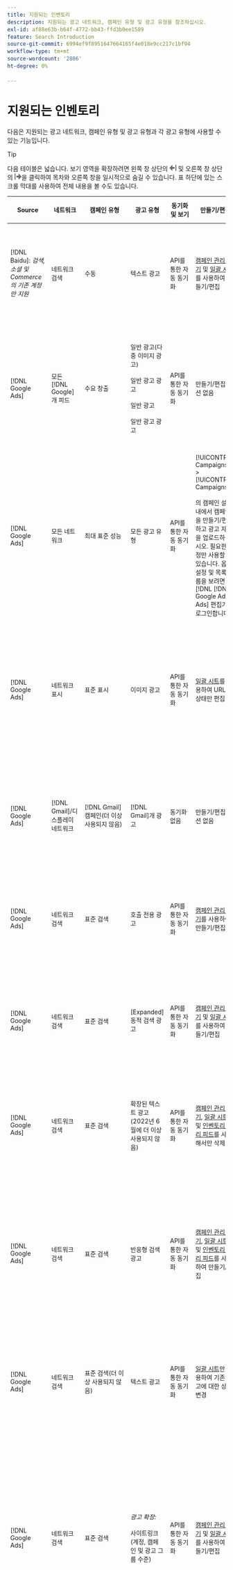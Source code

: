 ```yaml
---
title: 지원되는 인벤토리
description: 지원되는 광고 네트워크, 캠페인 유형 및 광고 유형을 참조하십시오.
exl-id: af88e63b-b64f-4772-bb43-ffd3b0ee1589
feature: Search Introduction
source-git-commit: 6994ef9f8951647664165f4e018e9cc217c1bf94
workflow-type: tm+mt
source-wordcount: '2806'
ht-degree: 0%

---
```


# 지원되는 인벤토리

다음은 지원되는 광고 네트워크, 캠페인 유형 및 광고 유형과 각 광고 유형에 사용할 수 있는 기능입니다.

>[!TIP]
>
>다음 테이블은 넓습니다. 보기 영역을 확장하려면 왼쪽 창 상단의 ![왼쪽 창 숨기기](/help/dsp/assets/hide-left-pane.png "왼쪽 창 숨기기") 및 오른쪽 창 상단의 ![오른쪽 창 숨기기](/help/dsp/assets/hide-right-pane.png "오른쪽 창 숨기기")을 클릭하여 목차와 오른쪽 창을 일시적으로 숨길 수 있습니다. 표 하단에 있는 스크롤 막대를 사용하여 전체 내용을 볼 수도 있습니다.

| Source | 네트워크 | 캠페인 유형 | 광고 유형 | 동기화 및 보기 | 만들기/편집 | 트랙[^1] | [^2] 최적화 | 보고서 | Adobe Analytics 지원[^3] |
|----|----|----|----|----|----|----|----|----|----|
| [!DNL Baidu]: *검색, 소셜 및 Commerce의 기존 계정만 지원* | 네트워크 검색 | 수동 | 텍스트 광고 | API를 통한 자동 동기화 | [캠페인 관리 보기](/help/search-social-commerce/campaign-management/campaigns/campaign-management-options.md) 및 [일괄 시트](/help/search-social-commerce/campaign-management/bulksheets/bulksheet-about.md)를 사용하여 만들기/편집 | 예 | 수동 CPC 입찰 전략만 있는 캠페인 | 광고 수준 데이터 | [!DNL Analytics] 검색, 소셜 및 Commerce 데이터<br><br>검색, 소셜 및 Commerce의 광고 수준 데이터 | [!DNL Analytics] |
| [!DNL Google Ads] | 모든 [!DNL Google]개 피드 | 수요 창출 | 일반 광고(다중 이미지 광고)<br><br>일반 광고 광고<br><br>일반 광고<br><br>일반 광고 광고 | API를 통한 자동 동기화 | 만들기/편집 옵션 없음 | 예 | 회전판 및 이미지 광고만 해당. 하이브리드 포트폴리오<br><br>입찰 및 입찰 전략 목표만 최적화 유형에 적용 가능한 대로 캠페인 예산과 함께 캠페인 수준에서 설정됩니다. | 광고 수준 데이터 | 검색, 소셜 및 Commerce에 대한 광고 수준 데이터 [업그레이드된 AMO ID 추적 코드를 사용](/help/integrations/analytics/ids.md#amo-id-formats)[^4]<br><br>검색, 소셜 및 Commerce의 광고 수준 데이터를 | [!DNL Analytics] |
| [!DNL Google Ads] | 모든 네트워크 | 최대 표준 성능 | 모든 광고 유형 | API를 통한 자동 동기화 | [!UICONTROL Campaigns] > [!UICONTROL Campaigns]<br><br>의 캠페인 설정 내에서 캠페인을 만들기/편집하고 광고 자산을 업로드하십시오. 필요한 설정만 사용할 수 있습니다. 옵션 설정 및 목록 그룹을 보려면 [!DNL [!DNL Google Ads] Ads] 편집기에 로그인합니다. | 예 | 하이브리드 포트폴리오에서는 <br><br>입찰 전략 목표만 캠페인 예산과 함께 캠페인 수준에서 설정됩니다. | 캠페인 수준 데이터<br><br>목록 그룹에 대한 데이터를 사용할 수 없으며 광고 네트워크에서 광고 수준 데이터를 제공하지 않습니다. | [!DNL Analytics] 검색, 소셜 및 Commerce 데이터<br><br>검색, 소셜 및 Commerce에서 Analytics로의 캠페인 수준 데이터. 업그레이드된 [AMO ID 추적 코드](/help/integrations/analytics/ids.md#amo-id-formats)가 필요합니다. |
| [!DNL Google Ads] | 네트워크 표시 | 표준 표시 | 이미지 광고 | API를 통한 자동 동기화 | [일괄 시트](/help/search-social-commerce/campaign-management/bulksheets/bulksheet-about.md)를 사용하여 URL 및 상태만 편집 | 예. 광고 네트워크 내에서 추적 템플릿에 클릭 추적 태그를 수동으로 추가하는 경우 | — | 광고 수준 데이터이지만 뷰스루 데이터는 없음 | [!DNL Analytics] 검색, 소셜 및 Commerce 데이터<br><br>검색, 소셜 및 Commerce에서 Analytics로의 광고 수준 데이터이지만 뷰스루 데이터는 없습니다. |
| [!DNL Google Ads] | [!DNL Gmail]/디스플레이 네트워크 | [!DNL Gmail] 캠페인(더 이상 사용되지 않음) | [!DNL Gmail]개 광고 | 동기화 없음 | 만들기/편집 옵션 없음 | — | — | 이전 캠페인 수준 데이터만 | 검색, 소셜 및 Commerce에 대한 이전 Analytics 데이터<br><br>검색, 소셜 및 Commerce의 이전 캠페인 수준 데이터입니다. | [!DNL Analytics] |
| [!DNL Google Ads] | 네트워크 검색 | 표준 검색 | 호출 전용 광고 | API를 통한 자동 동기화 | [캠페인 관리 보기](/help/search-social-commerce/campaign-management/campaigns/campaign-management-options.md)를 사용하여 만들기/편집 | 예. 계정 수준 랜딩 페이지 접미사 및 추적 템플릿을 사용하거나 [!DNL [!DNL Google Ads] Ads] Manager 내의 광고 수준에서 수동으로 추가합니다. | — | 광고 네트워크에서의 광고 그룹 수준 노출 횟수 및 클릭 수. 매출은 없음 | — |
| [!DNL Google Ads] | 네트워크 검색 | 표준 검색 | \[Expanded\] 동적 검색 광고 | API를 통한 자동 동기화 | [캠페인 관리 보기](/help/search-social-commerce/campaign-management/campaigns/campaign-management-options.md) 및 [일괄 시트](/help/search-social-commerce/campaign-management/bulksheets/bulksheet-about.md)를 사용하여 만들기/편집 | 예 | 캠페인이 웹 사이트 도메인을 지정하는 경우 광고 그룹의 경우 예<br><br>이고, 그렇지 않으면 동적 검색 대상의 경우 이 옵션을 사용합니다. | 캠페인 및 광고 그룹 수준 데이터<br><br>광고 네트워크에서는 광고 수준 데이터를 제공하지 않습니다. | [!DNL Analytics] 검색, 소셜 및 Commerce 데이터<br><br>검색, 소셜 및 Commerce의 캠페인 및 광고 그룹 수준 데이터 | [!DNL Analytics] |
| [!DNL Google Ads] | 네트워크 검색 | 표준 검색 | 확장된 텍스트 광고(2022년 6월에 더 이상 사용되지 않음) | API를 통한 자동 동기화 | [캠페인 관리 보기](/help/search-social-commerce/campaign-management/campaigns/campaign-management-options.md), [일괄 시트](/help/search-social-commerce/campaign-management/bulksheets/bulksheet-about.md) 및 [인벤토리 관리 피드](/help/search-social-commerce/campaign-management/inventory-feeds/inventory-feeds-about.md)를 사용해서만 삭제 | 예 | — | 광고 수준 데이터 | [!DNL Analytics] 검색, 소셜 및 Commerce 데이터<br><br>검색, 소셜 및 Commerce의 광고 수준 데이터 | [!DNL Analytics] |
| [!DNL Google Ads] | 네트워크 검색 | 표준 검색 | 반응형 검색 광고 | API를 통한 자동 동기화 | [캠페인 관리 보기](/help/search-social-commerce/campaign-management/campaigns/campaign-management-options.md), [일괄 시트](/help/search-social-commerce/campaign-management/bulksheets/bulksheet-about.md) 및 [인벤토리 관리 피드](/help/search-social-commerce/campaign-management/inventory-feeds/inventory-feeds-about.md)를 사용하여 만들기/편집 | 예 | 예 | 사용 가능한 모든 광고 요소에 대한 광고 수준 데이터<br><br><b>참고:</b> [!DNL [!DNL Google Ads] Ads]는 광고로 표시된 텍스트 조합에 대한 기본 편집기 외부의 데이터를 제공하지 않습니다. 각 텍스트 조합의 보고에 대한 자세한 내용은 [[!DNL [!DNL Google Ads] 광고] 설명서](https://support.google.com/google-ads/answer/7684791)를 참조하세요. | [!DNL Analytics] 검색, 소셜 및 Commerce 데이터<br><br>검색, 소셜 및 Commerce의 광고 수준 데이터 | [!DNL Analytics] |
| [!DNL Google Ads] | 네트워크 검색 | 표준 검색(더 이상 사용되지 않음) | 텍스트 광고 | API를 통한 자동 동기화 | [일괄 시트](/help/search-social-commerce/campaign-management/bulksheets/bulksheet-about.md)만 사용하여 기존 광고에 대한 상태 변경 | 예 | 예 | 광고 수준 데이터 | [!DNL Analytics] 검색, 소셜 및 Commerce 데이터<br><br>검색, 소셜 및 Commerce의 광고 수준 데이터 | [!DNL Analytics] |
| [!DNL Google Ads] | 네트워크 검색 | 표준 검색 | <i>광고 확장:</i><br><br>사이트링크(계정, 캠페인 및 광고 그룹 수준) | API를 통한 자동 동기화 | [캠페인 관리 보기](/help/search-social-commerce/campaign-management/campaigns/campaign-management-options.md) 및 [일괄 시트](/help/search-social-commerce/campaign-management/bulksheets/bulksheet-about.md)를 사용하여 만들기/편집 | —<br><br>사이트 링크에 &quot;추적 템플릿&quot; 필드가 있지만 Search, Social 및 Commerce은 클릭과 결과 전환을 개별 사이트 링크가 아닌 연결된 키워드에 매핑합니다. | — Search, Social 및 Commerce이 사이트링크에 최적화되지 않습니다. 대신 사이트링크가 포함된 광고와 관련된 키워드로 최적화됩니다. | —<br><br>연결된 키워드에 대한 데이터를 사용할 수 있습니다. [!DNL Google Ads]에서 [!DNL Campaigns] 탭 > [!DNL Ad Extensions] 탭에서 사이트 링크 수준 성능 데이터를 볼 수 있습니다.<br><br>사이트 링크를 클릭했을 때 개별 전환을 보려면 [트랜잭션 보고서](/help/search-social-commerce/reports/management/basic-advanced/transaction-report.md)를 생성하세요. 사이트 링크의 [!UICONTROL Link Type] 열 값은 <code>sl:&lt;사이트 링크 텍스트>입니다.</code>( 예: sl:현재 오퍼 참조) | 연결된 키워드에 대한 데이터(검색, 소셜 및 Commerce에서만) | [!DNL Analytics] |
| [!DNL Google Ads] | 네트워크 검색 | 표준 검색 | <i>기타 광고 확장 기능:</i><br><br>Callout 확장 기능<br><br>위치 확장 기능<br><br>전화 확장 기능 | API를 통한 자동 동기화 | [캠페인 관리 보기](/help/search-social-commerce/campaign-management/campaigns/campaign-management-options.md)를 사용하여 콜아웃 및 전화 확장 관리를 수행합니다.<br><br>위치 확장을 사용할 수 없습니다. 기존 위치 확장 연결은 동기화되지만 삭제할 수만 있습니다. | —<br><br>사이트 링크에 &quot;추적 템플릿&quot; 필드가 있지만 Search, Social 및 Commerce은 클릭과 결과 전환을 개별 사이트 링크가 아닌 연결된 키워드에 매핑합니다.<br><br>다른 유형의 광고 확장에는 추적할 URL이 없으므로 검색, 소셜 및 Commerce에서 변환 데이터를 매핑할 수 없습니다. | — | —<br><br>[!DNL Google Ads]은 광고 확장에 대한 클릭 수를 확장이 포함된 광고와 연결된 키워드에 매핑합니다.<br><br>검색, 소셜 및 Commerce에서 확장 수준의 비용 또는 클릭 데이터를 사용할 수 없습니다. [!DNL Google Ads]에서 [!DNL Campaigns] 탭 > [!DNL Ad Extensions] 탭에서 비용을 확인하고 확장 수준에서 데이터를 클릭할 수 있습니다.<br><br>사이트 링크를 클릭했을 때 개별 전환을 보려면 [트랜잭션 보고서](/help/search-social-commerce/reports/management/basic-advanced/transaction-report.md)를 생성하세요. 사이트 링크의 [!UICONTROL Link Type] 열은 <code>sl:&lt;사이트 링크 텍스트>입니다.</code>( 예: sl:현재 오퍼 참조) | 연결된 키워드에 대한 데이터(검색, 소셜 및 Commerce에서만) | [!DNL Analytics] |
| [!DNL Google Ads] | 쇼핑 네트워크 | 표준 쇼핑 | 제품 쇼핑 광고(Creative 유형 &quot;Product&quot;) | API를 통한 자동 동기화 | 광고 복사본은 광고 그룹의 제품 그룹에 대해 자동으로 생성됩니다. [일괄 시트](/help/search-social-commerce/campaign-management/bulksheets/bulksheet-about.md) 및 [인벤토리 관리 피드](/help/search-social-commerce/campaign-management/inventory-feeds/inventory-feeds-about.md)<br><br>캠페인, 광고 그룹 및 제품 그룹을 만들고 [캠페인 관리 보기](/help/search-social-commerce/campaign-management/campaigns/campaign-management-options.md), [일괄 시트](/help/search-social-commerce/campaign-management/bulksheets/bulksheet-about.md) 및 [인벤토리 관리 피드](/help/search-social-commerce/campaign-management/inventory-feeds/inventory-feeds-about.md)를 사용하여 해당 상태만 편집할 수 있습니다. | 예. 광고 네트워크 내에서 추적 템플릿에 클릭 추적 태그를 수동으로 추가하는 경우 | 예 | 캠페인, 광고 그룹 및 제품 그룹 수준 데이터 [!DNL Google Ads]은(는) 쇼핑 캠페인에 대한 광고 수준 성과 데이터를 제공하지 않습니다. | 검색, 소셜 및 Commerce에 대한 [!DNL Analytics]<br><br>검색, 소셜 및 Commerce의 캠페인, 광고 그룹 및 제품 그룹 수준 데이터 | [!DNL Analytics] |
| [!DNL Google Ads] | [!DNL YouTube] | 비디오 | 비디오 광고 | API를 통한 동기화에는 [옵트인](/help/search-social-commerce/tools/sync-inventory.md)<br><br>기본 광고 세부 정보만 필요하며 썸네일은 필요하지 않습니다. | 만들기/편집 옵션 없음 | 예. 광고 네트워크 내에서 추적 템플릿에 클릭 추적 태그를 수동으로 추가하는 경우 | 하이브리드 포트폴리오에서만 [!UICONTROL Maximize Conversions] 입찰 전략을 사용하는 캠페인<br><br>하이브리드 포트폴리오에는 [!DNL YouTube] 캠페인만 포함되어야 합니다. | 캠페인 및 광고 그룹 수준 데이터<br><br>광고 네트워크에서는 광고 수준 데이터를 제공하지 않습니다. | [!DNL Analytics] 검색, 소셜 및 Commerce 데이터<br><br>검색, 소셜 및 Commerce의 캠페인 및 광고 그룹 수준 데이터 | [!DNL Analytics] |
| [!DNL Microsoft Advertising] | 모든 네트워크 | 최대 표준 성능 | 모든 광고 유형 | API를 통한 자동 동기화 | [!UICONTROL Campaigns] > [!UICONTROL Campaigns]에서 캠페인을 만들기/편집합니다. | 예 | 하이브리드 포트폴리오에서는 <br><br>입찰 전략 목표만 캠페인 예산과 함께 캠페인 수준에서 설정됩니다. | 자산 그룹 수준 데이터<br><br>광고 네트워크에서 광고 수준 데이터를 제공하지 않습니다. | [!DNL Analytics] 검색, 소셜 및 Commerce 데이터<br><br>검색, 소셜 및 Commerce의 자산 그룹 수준 데이터 | [!DNL Analytics] |
| [!DNL Microsoft Advertising] | 대상 네트워크 | 대상 캠페인 유형: <br><br>&quot;[!UICONTROL Audience (image)]&quot; 및 &quot;[!UICONTROL Audience]&#x200B;(피드)&quot;) | 반응형 광고<br><br>대상 네트워크용 이미지 기반 광고 및 제품 피드 기반 광고를 포함합니다 | API를 통한 자동 동기화 | [캠페인 관리 보기](/help/search-social-commerce/campaign-management/campaigns/campaign-management-options.md) 및 [일괄 시트](/help/search-social-commerce/campaign-management/bulksheets/bulksheet-about.md)를 사용하여 만들기/편집 | 예 | 향상된 CPC(eCPC) 캠페인; 하이브리드 포트폴리오에서 [!UICONTROL Maximize Conversions] 입찰 전략을 사용하는 캠페인 | 광고 수준 데이터 | [!DNL Analytics] 검색, 소셜 및 Commerce 데이터<br><br>검색, 소셜 및 Commerce의 광고 수준 데이터 | [!DNL Analytics] |
| [!DNL Microsoft Advertising] | 대상 네트워크 | [!UICONTROL Audience Video] | 반응형 광고 | API를 통한 자동 동기화 | [캠페인 관리 보기](/help/search-social-commerce/campaign-management/campaigns/campaign-management-options.md)를 사용하여 상위 캠페인 및 광고 그룹을 만듭니다. | 예 | 향상된 CPC(eCPC) 캠페인에 대해 예<br><br>CPM 캠페인에는 사용할 수 없음 | 광고 수준 데이터 | [!DNL Analytics] 검색, 소셜 및 Commerce 데이터<br><br>검색, 소셜 및 Commerce의 광고 수준 데이터 | [!DNL Analytics] |
| [!DNL Microsoft Advertising] | 대상 네트워크 | [!UICONTROL Audience CTV Video] | 반응형 광고 | API를 통한 자동 동기화 | [캠페인 관리 보기](/help/search-social-commerce/campaign-management/campaigns/campaign-management-options.md)를 사용하여 상위 캠페인 및 광고 그룹을 만듭니다. | 예 | 향상된 CPC(eCPC) 캠페인에 대해 예<br><br>CPM 캠페인에는 사용할 수 없음 | 광고 수준 데이터 | [!DNL Analytics] 검색, 소셜 및 Commerce 데이터<br><br>검색, 소셜 및 Commerce의 광고 수준 데이터 | [!DNL Analytics] |
| [!DNL Microsoft Advertising] | 대상 네트워크 | 검색 | &quot;[!DNL Prefer Audience Ad Format]&quot;이(가) 선택된 확장된 텍스트 광고 | API를 통한 자동 동기화 | [캠페인 관리 보기를 사용하여 만들기/편집](/help/search-social-commerce/campaign-management/campaigns/campaign-management-options.md)<br><br>이미지 광고 확장 기능 지원 안 함 | 예 | 예 | 광고 수준 데이터 | [!DNL Analytics] 검색, 소셜 및 Commerce 데이터<br><br>검색, 소셜 및 Commerce의 광고 수준 데이터 | [!DNL Analytics] |
| [!DNL Microsoft Advertising] | 대상 및 검색 네트워크 | 브랜드 쇼핑 캠페인:<br><br>브랜드 쇼핑: 입찰 전략 사용 [!UICONTROL Manual CPC]<br><br>브랜드 프로모션: 입찰 전략 사용 [!UICONTROL Cost per Sale] | 제품 광고 | API를 통한 자동 동기화 | [캠페인 관리 보기](/help/search-social-commerce/campaign-management/campaigns/campaign-management-options.md)를 사용하여 상위 캠페인, 광고 그룹 및 제품 그룹을 만듭니다. | 예 | 아니요 | 제품 그룹 수준 데이터 | [!DNL Analytics] 검색, 소셜 및 Commerce 데이터<br><br>검색, 소셜 및 Commerce의 제품 그룹 수준 데이터 | [!DNL Analytics] |
| [!DNL Microsoft Advertising] | [!DNL Microsoft Store] | 광고 저장 | 제품 광고 | API를 통한 자동 동기화 | [캠페인 관리 보기](/help/search-social-commerce/campaign-management/campaigns/campaign-management-options.md)를 사용하여 상위 캠페인, 광고 그룹 및 제품 그룹을 만듭니다. | 예 | [!UICONTROL Manual CPC]개 캠페인의 경우 예. <br><br>은(는) [!UICONTROL Manual CPA] 캠페인에 사용할 수 없습니다. | 제품 그룹 수준 데이터 | [!DNL Analytics] 검색, 소셜 및 Commerce 데이터<br><br>검색, 소셜 및 Commerce의 제품 그룹 수준 데이터 | [!DNL Analytics] |
| [!DNL Microsoft Advertising] | 네트워크 검색 | 검색 | \[Expanded\] 동적 검색 광고 | API를 통한 자동 동기화 | [캠페인 관리 보기](/help/search-social-commerce/campaign-management/campaigns/campaign-management-options.md) 및 [일괄 시트](/help/search-social-commerce/campaign-management/bulksheets/bulksheet-about.md)를 사용하여 만들기/편집 | 예 | 예 | 광고 수준 데이터 | [!DNL Analytics] 검색, 소셜 및 Commerce 데이터<br><br>검색, 소셜 및 Commerce의 광고 수준 데이터 | [!DNL Analytics] |
| [!DNL Microsoft Advertising] | 네트워크 검색 | 검색 | 확장된 텍스트 광고(2023년 2월에 더 이상 사용되지 않음) | API를 통한 자동 동기화 | [캠페인 관리 보기](/help/search-social-commerce/campaign-management/campaigns/campaign-management-options.md), [일괄 시트](/help/search-social-commerce/campaign-management/bulksheets/bulksheet-about.md) 및 [인벤토리 관리 피드](/help/search-social-commerce/campaign-management/inventory-feeds/inventory-feeds-about.md)를 통해서만 기존 광고의 상태를 편집할 수 있습니다. | 예 | 예 | 광고 수준 데이터 | [!DNL Analytics] 검색, 소셜 및 Commerce 데이터<br><br>검색, 소셜 및 Commerce의 광고 수준 데이터 | [!DNL Analytics] |
| [!DNL Microsoft Advertising] | 네트워크 검색 | 검색 | 멀티미디어 광고 | API를 통한 자동 동기화 | [캠페인 관리 보기](/help/search-social-commerce/campaign-management/campaigns/campaign-management-options.md)를 사용하여 만들기/편집합니다. [일괄 시트](/help/search-social-commerce/campaign-management/bulksheets/bulksheet-about.md)에서만 상태 및 URL에 대한 지원도 편집합니다. | 예 | 예 | 광고 수준 데이터 | [!DNL Analytics] 검색, 소셜 및 Commerce 데이터<br><br>검색, 소셜 및 Commerce의 광고 수준 데이터 | [!DNL Analytics] |
| [!DNL Microsoft Advertising] | 네트워크 검색 | 검색 | 반응형 검색 광고 | API를 통한 자동 동기화 | [캠페인 관리 보기](/help/search-social-commerce/campaign-management/campaigns/campaign-management-options.md), [일괄 시트](/help/search-social-commerce/campaign-management/bulksheets/bulksheet-about.md) 및 [인벤토리 관리 피드](/help/search-social-commerce/campaign-management/inventory-feeds/inventory-feeds-about.md)를 사용하여 만들기/편집 | 예 | 예 | 광고 수준 데이터 | [!DNL Analytics] 검색, 소셜 및 Commerce 데이터<br><br>검색, 소셜 및 Commerce의 광고 수준 데이터 | [!DNL Analytics] |
| [!DNL Microsoft Advertising] | 네트워크 검색 | 검색 | 표준 텍스트 광고(2017년에 더 이상 사용되지 않음) | API를 통한 자동 동기화 | [캠페인 관리 보기](/help/search-social-commerce/campaign-management/campaigns/campaign-management-options.md) 및 [일괄 시트](/help/search-social-commerce/campaign-management/bulksheets/bulksheet-about.md)만 사용하여 편집 | 예 | 예 | 광고 수준 데이터 | [!DNL Analytics] 검색, 소셜 및 Commerce 데이터<br><br>검색, 소셜 및 Commerce의 광고 수준 데이터 | [!DNL Analytics] |
| [!DNL Microsoft Advertising] | 네트워크 검색 | 표준 검색 | <i>광고 확장:</i><br><br>사이트 링크(캠페인 수준) | API를 통한 자동 동기화 | [캠페인 관리 보기](/help/search-social-commerce/campaign-management/campaigns/campaign-management-options.md) 및 [일괄 시트](/help/search-social-commerce/campaign-management/bulksheets/bulksheet-about.md)를 사용하여 만들기/편집 | —<br><br>캠페인 수준 사이트링크에 &quot;[!UICONTROL Tracking Template]&quot; 필드가 있지만 검색, 소셜 및 Commerce은 클릭수 및 결과 전환을 개별 사이트링크가 아닌 연결된 키워드로 매핑합니다. | —<br><br>검색, 소셜 및 Commerce이 사이트 링크에 최적화되지 않습니다. 대신 사이트링크가 포함된 광고와 관련된 키워드로 최적화됩니다. | —<br><br>연결된 키워드에 대한 데이터를 사용할 수 있습니다. 사이트 링크 수준 성능 데이터의 경우 [!DNL Microsoft Advertising] 광고 편집기를 사용하십시오.<br><br>사이트 링크를 클릭했을 때 개별 전환을 보려면 [트랜잭션 보고서](/help/search-social-commerce/reports/management/basic-advanced/transaction-report.md)를 생성하세요. 사이트 링크의 [!UICONTROL Link Type] 열은 <code>sl:&lt;사이트 링크 텍스트>입니다.</code>( 예: sl:현재 오퍼 참조) | 연결된 키워드에 대한 데이터(검색, 소셜 및 Commerce에서만) | [!DNL Analytics] |
| [!DNL Microsoft Advertising] | 쇼핑 네트워크 | 표준 쇼핑 | 제품 광고 | API를 통한 자동 동기화 | [캠페인 관리 보기](/help/search-social-commerce/campaign-management/campaigns/campaign-management-options.md) 및 [일괄 시트](/help/search-social-commerce/campaign-management/bulksheets/bulksheet-about.md)만 사용하여 프로모션 라인을 만들기/편집합니다. 광고는 자동으로 생성됩니다. [캠페인 관리 보기](/help/search-social-commerce/campaign-management/campaigns/campaign-management-options.md), [일괄 시트](/help/search-social-commerce/campaign-management/bulksheets/bulksheet-about.md) 및 [인벤토리 관리 피드](/help/search-social-commerce/campaign-management/inventory-feeds/inventory-feeds-about.md)를 사용하여 상위 캠페인, 광고 그룹 및 제품 그룹을 만들 수 있습니다. | 예. 광고 네트워크 내에서 추적 템플릿에 클릭 추적 태그를 수동으로 추가하는 경우 | 예 | 광고 수준 데이터<br><br>쇼핑 광고를 클릭했을 때 개별 전환을 보려면 [거래 보고서](/help/search-social-commerce/reports/management/basic-advanced/transaction-report.md)를 생성하세요. 제품 목록의 [!UICONTROL Link Type] 열은 `pla:&lt;product ID&gt;`입니다(예: pla:8525822). | [!DNL Analytics] 검색, 소셜 및 Commerce 데이터<br><br>검색, 소셜 및 Commerce의 광고 수준 데이터 | [!DNL Analytics] |
| [!DNL Microsoft Advertising] | 쇼핑 네트워크: 스마트 쇼핑 | 스마트 쇼핑(검색, 소셜 및 Commerce의 Beta 기능) | 제품 광고 | 기본적으로 API를 통해 자동 동기화되지만 [옵트아웃](/help/search-social-commerce/tools/sync-inventory.md)될 수 있습니다. | 만들기/편집 옵션 없음 | 예. 광고 네트워크 내에서 추적 템플릿에 클릭 추적 태그를 수동으로 추가하는 경우 | 하이브리드 포트폴리오에서만 [!UICONTROL Maximize Conversion Value] 및 [!UICONTROL tROAS] 입찰 전략으로 캠페인 검색<br><br>목표에는 [!DNL Adobe] 지표만 포함되어야 하며 Search, Social 및 Commerce 목표를 [!DNL Microsoft Advertising]에 업로드할 수 있어야 합니다. | 광고 수준 데이터<br><br>쇼핑 광고를 클릭했을 때 개별 전환을 보려면 [거래 보고서](/help/search-social-commerce/reports/management/basic-advanced/transaction-report.md)를 생성하세요. 제품 목록의 [!UICONTROL Link Type] 열은 `pla:&lt;product ID&gt;`입니다(예: pla:8525822). | [!DNL Analytics] 검색, 소셜 및 Commerce 데이터<br><br>검색, 소셜 및 Commerce의 광고 수준 데이터 | [!DNL Analytics] |
| [!DNL Naver] | 네트워크 검색 | 웹 사이트 | 텍스트 광고 | —<br><br>동기화는 없지만 계정 구조를 수동으로 복제하고 보고 및 전환 속성에 대한 일일 트래픽 지표를 업로드할 수 있습니다<br><br>참조: &quot;[구현 [!DNL Naver] 추적 전용 계정](/help/search-social-commerce/campaign-management/naver-tracking-only-account-implement.md)&quot; | 만들기/편집 옵션이 없습니다<br><br>[일괄 시트 템플릿](/help/search-social-commerce/campaign-management/bulksheets/bulksheet-about.md)을 사용하여 계정 구조를 수동으로 복제/편집할 수 있습니다. | 예. 광고 네트워크 내의 키워드 설정에 클릭 추적 태그를 추가할 때 | —<br><br>입찰 없음 | 광고 수준 데이터 | [!DNL Analytics] 데이터를 Search, Social 및 Commerce에 연결하지만 그 반대의 경우도 마찬가지입니다. |
| [!DNL Pinterest]&#x200B;(동기화 지원은 2022년에 종료됨) | 네트워크 검색 | 검색 배치만 있는 트래픽 캠페인 및 키워드 타깃팅이 있는 광고 그룹 | 홍보된 핀 | 2022년 7월 21일까지 동기화<br><br>이전 계정 정보를 읽기 전용으로 사용할 수 없습니다. | 만들기/편집 옵션 없음 | — | — | Pinterest의 기존 광고 수준 노출 횟수 및 클릭 수(매출은 없음), 2022년 7월 21일까지 동기화됨. | [!DNL Analytics] 데이터를 Search, Social 및 Commerce에 연결하지만 그 반대의 경우도 마찬가지입니다. |
| [!DNL Yahoo! Display Network] | 네트워크 표시 | 표시 | 배너 광고, 반응형 이미지 광고 | API를 통한 자동 동기화(읽기 전용) | 만들기/편집 옵션 없음 | 예. 광고 네트워크 내에서 추적 템플릿에 클릭 추적 태그를 수동으로 추가하는 경우 | [!UICONTROL Manual CPC] 입찰 전략만 사용하는 캠페인<br><br>동일한 입찰이 광고 그룹의 모든 광고에 적용됩니다. | 광고 수준 데이터 | [!DNL Analytics] 검색, 소셜 및 Commerce 데이터<br><br>검색, 소셜 및 Commerce의 광고 수준 데이터 | [!DNL Analytics] |
| [!DNL Yahoo! Display Network] | 네트워크 검색 | 검색 | 텍스트 광고(긴 광고 및 짧은 광고) | API를 통한 자동 동기화 | 만들기/편집 옵션 없음 | 예. 광고 네트워크 내에서 추적 템플릿에 클릭 추적 태그를 수동으로 추가하는 경우 | 수동 CPC 입찰 전략만 사용하는 캠페인<br><br>동일한 입찰이 광고 그룹의 모든 광고에 적용됩니다. | 광고 수준 데이터 | [!DNL Analytics] 검색, 소셜 및 Commerce 데이터<br><br>검색, 소셜 및 Commerce의 광고 수준 데이터 | [!DNL Analytics] |
| [!DNL Yahoo! Japan Ads] | 네트워크 검색 | 스폰서 검색 | 확장 텍스트 광고<br><br>(레거시 광고만 해당, 반응형 검색 대신 2022년 9월에 더 이상 사용되지 않음) | API를 통한 자동 동기화 | [캠페인 관리 보기](/help/search-social-commerce/campaign-management/campaigns/campaign-management-options.md), [일괄 시트](/help/search-social-commerce/campaign-management/bulksheets/bulksheet-about.md) 및 [인벤토리 관리 피드](/help/search-social-commerce/campaign-management/inventory-feeds/inventory-feeds-about.md)를 사용해서만 삭제 | 예 | [!UICONTROL Manual CPC] 입찰 전략만 포함된 캠페인 | 광고 수준 데이터 | [!DNL Analytics] 검색, 소셜 및 Commerce 데이터<br><br>검색, 소셜 및 Commerce의 광고 수준 데이터 | [!DNL Analytics] |
| [!DNL Yahoo! Japan Ads] | 네트워크 검색 | 스폰서 검색 | 반응형 검색 광고 | API를 통한 자동 동기화 | 만들기/편집 옵션 없음 | 예. 광고 네트워크 내에서 클릭 추적 태그를 수동으로 추가할 때 | [!UICONTROL Manual CPC] 입찰 전략만 포함된 캠페인 | 광고 수준 데이터 | [!DNL Analytics] 검색, 소셜 및 Commerce 데이터<br><br>검색, 소셜 및 Commerce의 광고 수준 데이터 | [!DNL Analytics] |
| [!DNL Yahoo! Japan Ads] | 네트워크 검색 | 스폰서 검색 | 표준 텍스트 광고(2017년에 더 이상 사용되지 않음) | API를 통한 자동 동기화 | [일괄 시트](/help/search-social-commerce/campaign-management/bulksheets/bulksheet-about.md)를 사용해서만 삭제 | 예 | [!UICONTROL Manual CPC] 입찰 전략만 포함된 캠페인 | 광고 수준 데이터 | [!DNL Analytics] 검색, 소셜 및 Commerce 데이터<br><br>검색, 소셜 및 Commerce의 광고 수준 데이터 | [!DNL Analytics] |
| [!DNL Yahoo Native]&#x200B;(동기화 지원은 2022년에 종료됨) | 기본 네트워크 | 기본 | 텍스트 광고 | 2022년 3월 10일까지 동기화<br><br>이전 계정 정보를 읽기 전용으로 사용할 수 없습니다. | 만들기/편집 옵션 없음 | — | — | —<br><br>2022년 3월 10일까지 동기화된 레거시 광고 수준 데이터입니다. | [!DNL Analytics] 데이터를 Search, Social 및 Commerce에 연결하지만 그 반대의 경우도 마찬가지입니다. |
| [!DNL Yandex] | 네트워크 검색 | 검색 | 텍스트 광고 | API를 통한 자동 동기화 | [캠페인 관리 보기](/help/search-social-commerce/campaign-management/campaigns/campaign-management-options.md), [일괄 시트](/help/search-social-commerce/campaign-management/bulksheets/bulksheet-about.md) 및 [인벤토리 관리 피드](/help/search-social-commerce/campaign-management/inventory-feeds/inventory-feeds-about.md)를 사용하여 만들기/편집 | 예 | CPC 입찰 전략만 있는 캠페인 | 광고 수준 데이터 | [!DNL Analytics] 검색, 소셜 및 Commerce 데이터<br><br>검색, 소셜 및 Commerce의 광고 수준 데이터 | [!DNL Analytics] |
| [!DNL Yandex] | 네트워크 표시 | 디스플레이/컨텐츠 | 텍스트 광고 | API를 통한 자동 동기화 | [캠페인 관리 보기](/help/search-social-commerce/campaign-management/campaigns/campaign-management-options.md), [일괄 시트](/help/search-social-commerce/campaign-management/bulksheets/bulksheet-about.md) 및 [인벤토리 관리 피드](/help/search-social-commerce/campaign-management/inventory-feeds/inventory-feeds-about.md)를 사용하여 만들기/편집 | 예 | CPC 입찰 전략만 있는 캠페인 | 광고 수준 데이터 | [!DNL Analytics] 검색, 소셜 및 Commerce 데이터<br><br>검색, 소셜 및 Commerce의 광고 수준 데이터 | [!DNL Analytics] |

[^1]: 대부분의 광고 네트워크 및 캠페인 유형의 경우 활성 캠페인(캠페인 수준에서 설정되었거나 계정 설정에서 상속됨)에 대해 &quot;[!UICONTROL EF Redirect]&quot; 및 &quot;[!UICONTROL Auto Upload]&quot; 추적 설정을 활성화하면 검색, 소셜 및 Commerce에서 광고 그룹 구성 요소가 동기화될 때마다 해당 구성 요소에 대한 추적 URL을 자동으로 만들어 광고 네트워크에 업로드합니다. 그렇지 않으면 추적 URL을 생성하여 계정, 캠페인 또는 캠페인 구성 요소 설정에 추가해야 합니다. 광고 네트워크 및 개체별 클릭 추적 URL을 생성하는 시기 및 방법[을(를) 참조하십시오.](/help/search-social-commerce/tracking/click-tracking-ways-to-generate.md)

[^2]: &quot;[입찰 전략별 최적화 지원](/help/search-social-commerce/new-ui/manage/portfolios/portfolio-about.md#optimization-by-bid-strategy)&quot;에서 자세히 알아보세요.

[^3]: Adobe Analytics과의 통합이 필요합니다. &quot;[Adobe Advertising용 Analytics 개요](https://experienceleague.adobe.com/docs/advertising/integrations/analytics/overview.html)&quot;를 참조하십시오.

[^4]: [!DNL Analytics] 데이터가 계정에 일반적으로 사용하는 AMO ID 형식에 관계없이 업그레이드된 AMO ID 추적 매개 변수(`s_kwcid`(으)로 시작)를 사용하여 Search, Social 및 Commerce으로 전송됩니다. 일반적으로 이전 버전의 AMO ID를 사용하는 경우 최상의 경험을 위해 새 AMO ID 형식으로 업그레이드하는 것이 좋습니다. 그러나 클릭/비용 데이터와 매출 데이터가 서로 다른 AMO ID를 사용하여 추적되더라도 두 데이터 세트는 모두 동일한 캠페인 및 계정에서 완전히 분류되고 집계됩니다.
